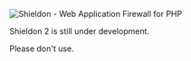 ![Shieldon - Web Application Firewall for PHP](https://i.imgur.com/G4xpugB.png)

Shieldon 2 is still under development.

Please don't use.